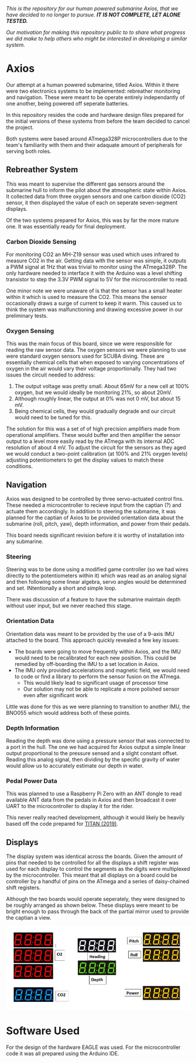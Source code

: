*This is the repository for our human powered submarine Axios, that we have decided to no longer to pursue. **IT IS NOT COMPLETE, LET ALONE TESTED.***

*Our motivation for making this repository public to to share what progress we did make to help others who might be interested in developing a similar system.*

# Axios

Our attempt at a human powered submarine, titled Axios. Within it there were two electronics systems to be implemented: rebreather monitoring and navigation. These were meant to be operate entirely independantly of one another, being powered off seperate batteries.

In this repository resides the code and hardware design files prepared for the initial versions of these systems from before the team decided to cancel the project.

Both systems were based around ATmega328P microcontrollers due to the team's familiarity with them and their adaquate amount of peripherals for serving both roles.

## Rebreather System

This was meant to supervise the different gas sensors around the submarine hull to inform the pilot about the atmospheric state within Axios. It collected data from three oxygen sensors and one carbon dioxide (CO2) sensor, it then displayed the value of each on seperate seven-segment displays.

Of the two systems prepared for Axios, this was by far the more mature one. It was essentially ready for final deployment.

### Carbon Dioxide Sensing

For monitoring CO2 an MH-Z19 sensor was used which uses infrared to measure CO2 in the air. Getting data with the sensor was simple, it outputs a PWM signal at 1Hz that was trivial to monitor using the ATmega328P. The only hardware needed to interface it with the Arduino was a level shifting transistor to step the 3.3V PWM signal to 5V for the microcontroller to read.

One minor note we were unaware of is that the sensor has a small heater within it which is used to measure the CO2. This means the sensor occasionally draws a surge of current to keep it warm. This caused us to think the system was malfunctioning and drawing excessive power in our preliminary tests.

### Oxygen Sensing

This was the main focus of this board, since we were responsible for reading the raw sensor data. The oxygen sensors we were planning to use were standard oxygen sensors used for SCUBA diving. These are essentially chemical cells that when exposed to varying concentrations of oxygen in the air would vary their voltage proportionally. They had two issues the circuit needed to address:

1. The output voltage was pretty small. About 65mV for a new cell at 100% oxygen, but we would ideally be monitoring 21%, so about 20mV.
2. Although roughly linear, the output at 0% was not 0 mV, but about 15 mV.
3. Being chemical cells, they would gradually degrade and our circuit would need to be tuned for this.

The solution for this was a set of of high precision amplifiers made from operational amplifiers. These would buffer and then amplifier the sensor output to a level more easily read by the ATmega with its internal ADC resolution of about 4 mV. To adjust the circuit for the sensors as they aged we would conduct a two-point calibration (at 100% and 21% oxygen levels) adjusting potentiometers to get the display values to match these conditions.

## Navigation

Axios was designed to be controlled by three servo-actuated control fins. These needed a microcontroller to recieve input from the captian (?) and actuate them accordingly. In addition to steering the submarine, it was planned for the captian of Axios to be provided orientation data about the submarine (roll, pitch, yaw), depth information, and power from their pedals. 

This board needs significant revision before it is worthy of installation into any submarine.

### Steering

Steering was to be done using a modified game controller (so we had wires directly to the potentiometers within it) which was read as an analog signal and then following some linear algebra, servo angles would be determined and set. INtentionally a short and simple loop.

There was discussion of a feature to have the submarine maintain depth without user input, but we never reached this stage.

### Orientation Data

Orientation data was meant to be provided by the use of a 9-axis IMU attached to the board. This approach quickly revealed a few key issues:

- The boards were going to move frequently within Axios, and the IMU would need to be recalibrated for each new position. This could be remedied by off-boarding the IMU to a set location in Axios.
- The IMU only provided accelerations and magnetic field, we would need to code or find a library to perform the sensor fusion on the ATmega.
   - This would likely lead to significant usage of processor time
   - Our solution may not be able to replicate a more polished sensor even after significant work

Little was done for this as we were planning to transition to another IMU, the BNO055 which would address both of these points.

### Depth Information

Reading the depth was done using a pressure sensor that was connected to a port in the hull. The one we had acquired for Axios output a simple linear output proportional to the pressure sensed and a slight constant offset. Reading this analog signal, then dividing by the specific gravity of water would allow us to accurately estimate our depth in water.

### Pedal Power Data

This was planned to use a Raspberry Pi Zero with an ANT dongle to read available ANT data from the pedals in Axios and then broadcast it over UART to the microcontroller to display it for the rider.

This never really reached development, although it would likely be heavily based off the code prepared for [TITAN (2019)](https://github.com/hpvdt/titan_2019).

## Displays

The display system was identical across the boards. Given the amount of pins that needed to be controlled for all the displays a shift register was used for each display to control the segments as the digits were multiplexed by the microcontroller. This meant that all displays on a board could be controller by a handful of pins on the ATmega and a series of daisy-chained shift registers.

Although the two boards would operate seperately, they were designed to be roughly arranged as shown below. These displays were meant to be bright enough to pass through the back of the partial mirror used to provide the captian a view.

![Planned Axios layout](https://github.com/hpvdt/axios/blob/master/Hardware/Axios%20dash.png)

# Software Used

For the design of the hardware EAGLE was used. For the microcontroller code it was all prepared using the Arduino IDE.
